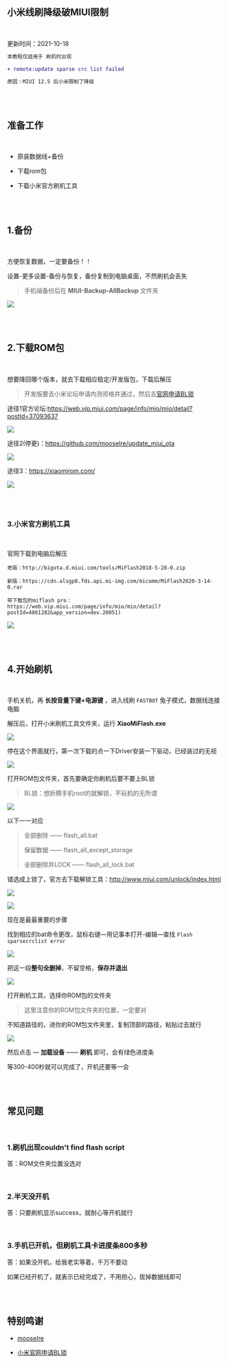 
## 小米线刷降级破MIUI限制

</br>



更新时间：2021-10-18


```diff
本教程仅适用于 刷机时出现

+ remote:update sparse crc list failed

原因：MIUI 12.5 后小米限制了降级
```


</br>
</br>


## 准备工作

</br>

* 原装数据线+备份

* 下载rom包

* 下载小米官方刷机工具


</br>
</br>


## 1.备份

</br>

方便恢复数据，一定要备份！！

设置-更多设置-备份与恢复，备份复制到电脑桌面，不然刷机会丢失

> 手机端备份后在 **MIUI-Backup-AllBackup** 文件夹

![](https://ghproxy.com/https://raw.githubusercontent.com/Yiov/notes/main/miui/miui-01.png)



</br>
</br>




## 2.下载ROM包

</br>

想要降回哪个版本，就去下载相应稳定/开发版包，下载后解压

> 开发版要去小米论坛申请内测资格并通过，然后去[官网申请BL锁](http://www.miui.com/unlock/index.html)


途径1官方论坛:https://web.vip.miui.com/page/info/mio/mio/detail?postId=37093637

![](https://ghproxy.com/https://raw.githubusercontent.com/Yiov/notes/main/miui/miui-02.png)


途径2(停更)：https://github.com/mooseIre/update_miui_ota

![](https://ghproxy.com/https://raw.githubusercontent.com/Yiov/notes/main/miui/miui-03.png)


途径3：https://xiaomirom.com/

![](https://ghproxy.com/https://raw.githubusercontent.com/Yiov/notes/main/miui/miui-04.png)



</br>
</br>




### 3.小米官方刷机工具

</br>

官网下载到电脑后解压

```
老版：http://bigota.d.miui.com/tools/MiFlash2018-5-28-0.zip

新版：https://cdn.alsgp0.fds.api.mi-img.com/micomm/MiFlash2020-3-14-0.rar

带下载包的miflash pro：https://web.vip.miui.com/page/info/mio/mio/detail?postId=4861282&app_version=dev.20051)
```


![](https://ghproxy.com/https://raw.githubusercontent.com/Yiov/notes/main/miui/miui-06.png)


</br>
</br>



## 4.开始刷机

</br>


手机关机，再 **长按音量下键+电源键** ，进入线刷 `FASTBOT` 兔子模式，数据线连接电脑




解压后，打开小米刷机工具文件夹，运行 **XiaoMiFlash.exe**

![](https://ghproxy.com/https://raw.githubusercontent.com/Yiov/notes/main/miui/miui-07.png)




停在这个界面就行，第一次下载的点一下Driver安装一下驱动，已经装过的无视

![](https://ghproxy.com/https://raw.githubusercontent.com/Yiov/notes/main/miui/miui-08.png)




打开ROM包文件夹，首先要确定你刷机后要不要上BL锁

> BL锁：想折腾手机root的就解锁，不玩机的无所谓

![](https://ghproxy.com/https://raw.githubusercontent.com/Yiov/notes/main/miui/miui-09.png)


以下一一对应

> 全部删除 —— flash_all.bat
>
> 保留数据 —— flash_all_except_storage
> 
> 全部删除并LOCK —— flash_all_lock.bat

错选成上锁了，官方去下载解锁工具：http://www.miui.com/unlock/index.html

![](https://ghproxy.com/https://raw.githubusercontent.com/Yiov/notes/main/miui/miui-10.png)

![](https://ghproxy.com/https://raw.githubusercontent.com/Yiov/notes/main/miui/miui-11.png)


现在是最最重要的步骤

找到相应的bat命令更改，鼠标右键—用记事本打开-编辑—查找 `Flash sparsecrclist error`

![](https://ghproxy.com/https://raw.githubusercontent.com/Yiov/notes/main/miui/miui-12.png)



把这一段**整句全删掉**，不留空格，**保存并退出**

![](https://ghproxy.com/https://raw.githubusercontent.com/Yiov/notes/main/miui/miui-13.png)




打开刷机工具，选择你ROM包的文件夹

> 这里注意你的ROM包文件夹的位置，一定要对


不知道路径的，进你的ROM包文件夹里，复制顶部的路径，粘贴过去就行

![](https://ghproxy.com/https://raw.githubusercontent.com/Yiov/notes/main/miui/miui-14.png)


然后点击 — **加载设备** —— **刷机** 即可，会有绿色进度条

等300-400秒就可以完成了，开机还要等一会


</br>
</br>



## 常见问题

</br>



### 1.刷机出现couldn't find flash script

答：ROM文件夹位置没选对

</br>

### 2.半天没开机

答：只要刷机显示success，就耐心等开机就行

</br>

### 3.手机已开机，但刷机工具卡进度条800多秒

答：如果没开机，给我老实等着，千万不要动

如果已经开机了，就表示已经完成了，不用担心，拔掉数据线即可


</br>
</br>

## 特别鸣谢

* [mooseIre](https://github.com/mooseIre/update_miui_ota)

* [小米官网申请BL锁](http://www.miui.com/unlock/index.html)
